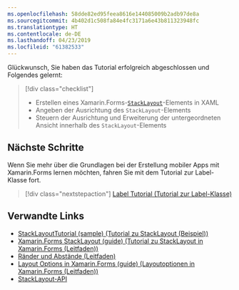 ```yaml
---
ms.openlocfilehash: 58dde82ed95feea8616e144085009b2adb97de8a
ms.sourcegitcommit: 4b402d1c508fa84e4fc3171a6e43b811323948fc
ms.translationtype: HT
ms.contentlocale: de-DE
ms.lasthandoff: 04/23/2019
ms.locfileid: "61382533"
---
```

Glückwunsch, Sie haben das Tutorial erfolgreich abgeschlossen und Folgendes gelernt:

> [!div class="checklist"]
> - Erstellen eines Xamarin.Forms-[`StackLayout`](xref:Xamarin.Forms.StackLayout)-Elements in XAML
> - Angeben der Ausrichtung des `StackLayout`-Elements
> - Steuern der Ausrichtung und Erweiterung der untergeordneten Ansicht innerhalb des `StackLayout`-Elements

## <a name="next-steps"></a>Nächste Schritte

Wenn Sie mehr über die Grundlagen bei der Erstellung mobiler Apps mit Xamarin.Forms lernen möchten, fahren Sie mit dem Tutorial zur Label-Klasse fort.

> [!div class="nextstepaction"]
> [Label Tutorial (Tutorial zur Label-Klasse)](~/get-started/tutorials/label/index.yml)

## <a name="related-links"></a>Verwandte Links

- [StackLayoutTutorial (sample) (Tutorial zu StackLayout (Beispiel))](https://developer.xamarin.com/samples/xamarin-forms/GetStarted/Tutorials/StackLayoutTutorial)
- [Xamarin.Forms StackLayout (guide) (Tutorial zu StackLayout in Xamarin.Forms (Leitfaden))](~/xamarin-forms/user-interface/layouts/stack-layout.md)
- [Ränder und Abstände (Leitfaden)](~/xamarin-forms/user-interface/layouts/margin-and-padding.md)
- [Layout Options in Xamarin.Forms (guide) (Layoutoptionen in Xamarin.Forms (Leitfaden))](~/xamarin-forms/user-interface/layouts/layout-options.md)
- [StackLayout-API](xref:Xamarin.Forms.StackLayout)
